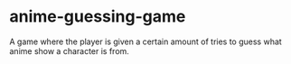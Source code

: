 # anime-guessing-game
A game where the player is given a certain amount of tries to guess what anime show a character is from. 
